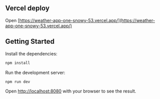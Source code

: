 ## Vercel deploy
Open [https://weather-app-one-snowy-53.vercel.app/](https://weather-app-one-snowy-53.vercel.app/)

## Getting Started
Install the dependencies:

```bash
npm install
```

Run the development server:

```bash
npm run dev
```

Open [http://localhost:8080](http://localhost:8080) with your browser to see the result.

